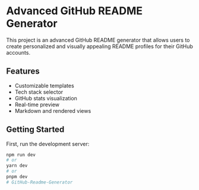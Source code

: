# Advanced GitHub README Generator

This project is an advanced GitHub README generator that allows users to create personalized and visually appealing README profiles for their GitHub accounts.

## Features

- Customizable templates
- Tech stack selector
- GitHub stats visualization
- Real-time preview
- Markdown and rendered views

## Getting Started

First, run the development server:

```bash
npm run dev
# or
yarn dev
# or
pnpm dev
#   G i t H u b - R e a d m e - G e n e r a t o r  
 